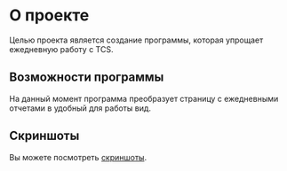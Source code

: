 # О проекте #
Целью проекта является создание программы, которая упрощает ежедневную работу с TCS.

## Возможности программы ##
На данный момент программа преобразует страницу с ежедневными отчетами в удобный для работы вид.

## Скриншоты ##
Вы можете посмотреть [скриншоты](Screenshots.md).